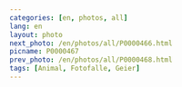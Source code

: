 ```yaml
---
categories: [en, photos, all]
lang: en
layout: photo
next_photo: /en/photos/all/P0000466.html
picname: P0000467
prev_photo: /en/photos/all/P0000468.html
tags: [Animal, Fotofalle, Geier]
---
```

